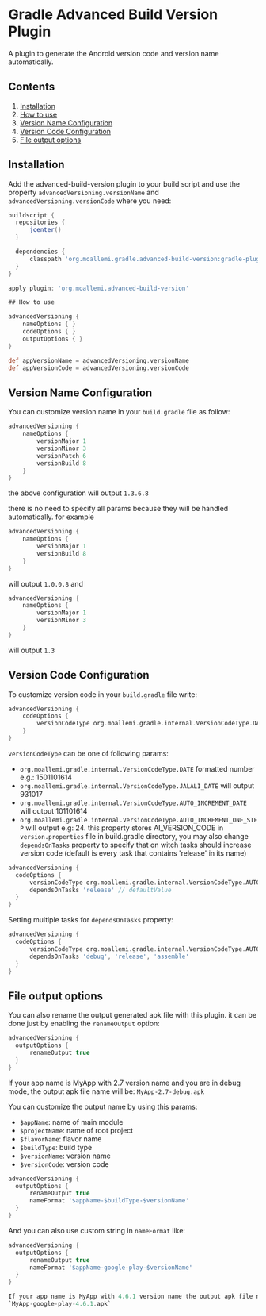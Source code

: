 # Gradle Advanced Build Version Plugin

A plugin to generate the Android version code and version name automatically.

## Contents
1. [Installation](#installation)
2. [How to use](#how-to-use)
3. [Version Name Configuration](#version-name-configuration)
4. [Version Code Configuration](#version-code-configuration)
5. [File output options](#file-output-options)

## Installation

Add the advanced-build-version plugin to your build script and use the property `advancedVersioning.versionName` and
`advancedVersioning.versionCode` where you need:

```groovy
buildscript {
  repositories {
      jcenter()
  }

  dependencies {
      classpath 'org.moallemi.gradle.advanced-build-version:gradle-plugin:1.5.0'
  }
}

apply plugin: 'org.moallemi.advanced-build-version'

## How to use

advancedVersioning {
    nameOptions { }
    codeOptions { }
    outputOptions { }
}

def appVersionName = advancedVersioning.versionName
def appVersionCode = advancedVersioning.versionCode
```

## Version Name Configuration

You can customize version name in your `build.gradle` file as follow:

```groovy
advancedVersioning {
    nameOptions {
        versionMajor 1
        versionMinor 3
        versionPatch 6
        versionBuild 8
    }
}
```
the above configuration will output `1.3.6.8`

there is no need to specify all params because they will be handled automatically. for example

```groovy
advancedVersioning {
    nameOptions {
        versionMajor 1
        versionBuild 8
    }
}
```
will output `1.0.0.8` and

```groovy
advancedVersioning {
    nameOptions {
        versionMajor 1
        versionMinor 3
    }
}
```

will output `1.3`

## Version Code Configuration

To customize version code in your `build.gradle` file write:

```groovy
advancedVersioning {
    codeOptions {
        versionCodeType org.moallemi.gradle.internal.VersionCodeType.DATE
    }
}
```

`versionCodeType` can be one of following params:
 
 * `org.moallemi.gradle.internal.VersionCodeType.DATE` formatted number e.g.: 1501101614
 * `org.moallemi.gradle.internal.VersionCodeType.JALALI_DATE` will output 931017
 * `org.moallemi.gradle.internal.VersionCodeType.AUTO_INCREMENT_DATE` will output 101101614
 * `org.moallemi.gradle.internal.VersionCodeType.AUTO_INCREMENT_ONE_STEP` will output e.g: 24. this
 property stores AI_VERSION_CODE in `version.properties` file in build.gradle directory, you may
 also change `dependsOnTasks` property to specify that on witch tasks should increase version code
 (default is every task that contains 'release' in its name)

```groovy
advancedVersioning {
  codeOptions {
      versionCodeType org.moallemi.gradle.internal.VersionCodeType.AUTO_INCREMENT_ONE_STEP
      dependsOnTasks 'release' // defaultValue
  }
}
```

Setting multiple tasks for `dependsOnTasks` property:
```groovy
advancedVersioning {
  codeOptions {
      versionCodeType org.moallemi.gradle.internal.VersionCodeType.AUTO_INCREMENT_ONE_STEP
      dependsOnTasks 'debug', 'release', 'assemble'
  }
}
```

## File output options
You can also rename the output generated apk file with this plugin. it can be done just by enabling 
the `renameOutput` option:

```groovy
advancedVersioning {
  outputOptions {
      renameOutput true
  }
}
```

If your app name is MyApp with 2.7 version name and you are in debug mode, the output apk file name 
will be: `MyApp-2.7-debug.apk`

You can customize the output name by using this params:

* `$appName`: name of main module
* `$projectName`: name of root project
* `$flavorName`: flavor name
* `$buildType`: build type
* `$versionName`: version name
* `$versionCode`: version code

```groovy
advancedVersioning {
  outputOptions {
      renameOutput true
      nameFormat '$appName-$buildType-$versionName'
  }
}
```

And you can also use custom string in `nameFormat` like:

```groovy
advancedVersioning {
  outputOptions {
      renameOutput true
      nameFormat '$appName-google-play-$versionName'
  }
}

If your app name is MyApp with 4.6.1 version name the output apk file name will be: 
`MyApp-google-play-4.6.1.apk`

